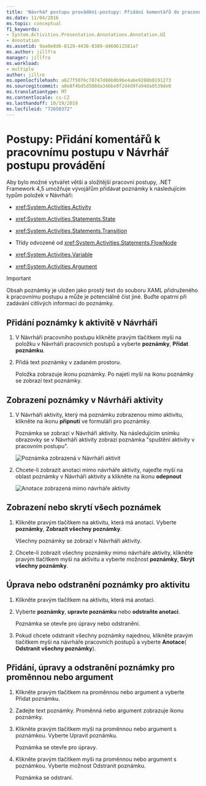 ```yaml
---
title: 'Návrhář postupu provádění-postupy: Přidání komentářů do pracovního postupu'
ms.date: 11/04/2016
ms.topic: conceptual
f1_keywords:
- System.Activities.Presentation.Annotations.Annotation.UI
- Annotation
ms.assetid: 9aa0e8d6-8129-4438-8389-d460611581a7
ms.author: jillfra
manager: jillfra
ms.workload:
- multiple
author: jillre
ms.openlocfilehash: a627f5076c78747d86b0b96e4a6e9208b0191273
ms.sourcegitcommit: a8e8f4bd5d508da34bbe9f2d4d9fa94da0539de0
ms.translationtype: MT
ms.contentlocale: cs-CZ
ms.lasthandoff: 10/19/2019
ms.locfileid: "72650372"
---
```

# <a name="how-to-add-comments-to-a-workflow-in-the-workflow-designer"></a>Postupy: Přidání komentářů k pracovnímu postupu v Návrhář postupu provádění

Aby bylo možné vytvářet větší a složitější pracovní postupy, .NET Framework 4,5 umožňuje vývojářům přidávat poznámky k následujícím typům položek v Návrháři:

- <xref:System.Activities.Activity>

- <xref:System.Activities.Statements.State>

- <xref:System.Activities.Statements.Transition>

- Třídy odvozené od <xref:System.Activities.Statements.FlowNode>

- <xref:System.Activities.Variable>

- <xref:System.Activities.Argument>

> [!IMPORTANT]
> Obsah poznámky je uložen jako prostý text do souboru XAML přidruženého k pracovnímu postupu a může je potenciálně číst jiné. Buďte opatrní při zadávání citlivých informací do poznámky.

## <a name="adding-an-annotation-to-an-activity-in-the-designer"></a>Přidání poznámky k aktivitě v Návrháři

1. V Návrháři pracovního postupu klikněte pravým tlačítkem myši na položku v Návrháři pracovních postupů a vyberte **poznámky**, **Přidat poznámku**.

1. Přidá text poznámky v zadaném prostoru.

   Položka zobrazuje ikonu poznámky. Po najetí myší na ikonu poznámky se zobrazí text poznámky.

## <a name="displaying-an-annotation-in-an-activitys-designer"></a>Zobrazení poznámky v Návrháři aktivity

1. V Návrháři aktivity, který má poznámku zobrazenou mimo aktivitu, klikněte na ikonu **připnutí** ve formuláři pro poznámky.

   Poznámka se zobrazí v Návrháři aktivity. Na následujícím snímku obrazovky se v Návrháři aktivity zobrazí poznámka "spuštění aktivity v pracovním postupu".

   ![Poznámka zobrazená v Návrháři aktivit](../workflow-designer/media/annotationindesigner.png)

2. Chcete-li zobrazit anotaci mimo návrháře aktivity, najeďte myší na oblast poznámky v Návrháři aktivity a klikněte na ikonu **odepnout**

   ![Anotace zobrazená mimo návrháře aktivity](../workflow-designer/media/annotationoutsidedesigner.png)

## <a name="showing-or-hiding-all-annotations"></a>Zobrazení nebo skrytí všech poznámek

1. Klikněte pravým tlačítkem na aktivitu, která má anotaci. Vyberte **poznámky**, **Zobrazit všechny poznámky**.

   Všechny poznámky se zobrazí v Návrháři aktivity.

1. Chcete-li zobrazit všechny poznámky mimo návrháře aktivity, klikněte pravým tlačítkem myši na aktivitu a vyberte možnost **poznámky**, **Skrýt všechny poznámky**.

## <a name="editing-or-deleting-an-annotation-for-an-activity"></a>Úprava nebo odstranění poznámky pro aktivitu

1. Klikněte pravým tlačítkem na aktivitu, která má anotaci.

1. Vyberte **poznámky**, **upravte poznámku** nebo **odstraňte anotaci**.

   Poznámka se otevře pro úpravy nebo odstranění.

1. Pokud chcete odstranit všechny poznámky najednou, klikněte pravým tlačítkem myši na návrháře pracovních postupů a vyberte **Anotace**( **Odstranit všechny poznámky**).

## <a name="adding-editing-and-deleting-an-annotation-for-a-variable-or-argument"></a>Přidání, úpravy a odstranění poznámky pro proměnnou nebo argument

1. Klikněte pravým tlačítkem na proměnnou nebo argument a vyberte Přidat poznámku.

1. Zadejte text poznámky. Proměnná nebo argument zobrazuje ikonu poznámky.

1. Klikněte pravým tlačítkem myši na proměnnou nebo argument s poznámkou. Vyberte Upravit poznámku.

   Poznámka se otevře pro úpravy.

1. Klikněte pravým tlačítkem myši na proměnnou nebo argument s poznámkou. Vyberte možnost Odstranit poznámku.

   Poznámka se odstraní.